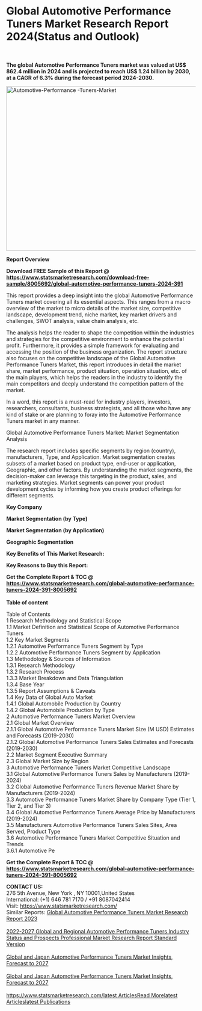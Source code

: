 <h1>Global Automotive Performance Tuners Market Research Report 2024(Status and Outlook)</h1><br/><p><strong>The global Automotive Performance Tuners market was valued at US$ 862.4 million in 2024 and is projected to reach US$ 1.24 billion by 2030, at a <strong>CAGR</strong> of 6.3% during the forecast period 2024-2030.</strong></p><p><img alt="Automotive-Performance -Tuners-Market" src="https://www.grandresearchstore.com/assets/report-images/Automotive_Performance_Tuners_Market.png" style="height:438px; width:730px"></p><p><strong>Report Overview</strong></p><p><strong>Download FREE Sample of this Report @ <a href="https://www.statsmarketresearch.com/download-free-sample/8005692/global-automotive-performance-tuners-2024-391">https://www.statsmarketresearch.com/download-free-sample/8005692/global-automotive-performance-tuners-2024-391</a></strong></p><p>This report provides a deep insight into the global Automotive Performance Tuners market covering all its essential aspects. This ranges from a macro overview of the market to micro details of the market size, competitive landscape, development trend, niche market, key market drivers and challenges, SWOT analysis, value chain analysis, etc.</p><p>The analysis helps the reader to shape the competition within the industries and strategies for the competitive environment to enhance the potential profit. Furthermore, it provides a simple framework for evaluating and accessing the position of the business organization. The report structure also focuses on the competitive landscape of the Global Automotive Performance Tuners Market, this report introduces in detail the market share, market performance, product situation, operation situation, etc. of the main players, which helps the readers in the industry to identify the main competitors and deeply understand the competition pattern of the market.</p><p>In a word, this report is a must-read for industry players, investors, researchers, consultants, business strategists, and all those who have any kind of stake or are planning to foray into the Automotive Performance Tuners market in any manner.</p><p>Global Automotive Performance Tuners Market: Market Segmentation Analysis</p><p>The research report includes specific segments by region (country), manufacturers, Type, and Application. Market segmentation creates subsets of a market based on product type, end-user or application, Geographic, and other factors. By understanding the market segments, the decision-maker can leverage this targeting in the product, sales, and marketing strategies. Market segments can power your product development cycles by informing how you create product offerings for different segments.</p><p><strong>Key Company</strong></p><p><strong>Market Segmentation (by Type)</strong></p><p><strong>Market Segmentation (<strong>by Application</strong>)</strong></p><p><strong>Geographic Segmentation</strong></p><p><strong>Key Benefits of This Market Research:</strong></p><p><strong>Key <strong>Reasons to Buy</strong> this Report:</strong></p><div><b>Get the Complete Report & TOC @ <a href="https://www.statsmarketresearch.com/global-automotive-performance-tuners-2024-391-8005692">https://www.statsmarketresearch.com/global-automotive-performance-tuners-2024-391-8005692</a></b></div><br><b>Table of content</b><p>Table of Contents<br />1 Research Methodology and Statistical Scope<br />1.1 Market Definition and Statistical Scope of Automotive Performance Tuners<br />1.2 Key Market Segments<br />1.2.1 Automotive Performance Tuners Segment by Type<br />1.2.2 Automotive Performance Tuners Segment by Application<br />1.3 Methodology & Sources of Information<br />1.3.1 Research Methodology<br />1.3.2 Research Process<br />1.3.3 Market Breakdown and Data Triangulation<br />1.3.4 Base Year<br />1.3.5 Report Assumptions & Caveats<br />1.4 Key Data of Global Auto Market<br />1.4.1 Global Automobile Production by Country<br />1.4.2 Global Automobile Production by Type<br />2 Automotive Performance Tuners Market Overview<br />2.1 Global Market Overview<br />2.1.1 Global Automotive Performance Tuners Market Size (M USD) Estimates and Forecasts (2019-2030)<br />2.1.2 Global Automotive Performance Tuners Sales Estimates and Forecasts (2019-2030)<br />2.2 Market Segment Executive Summary<br />2.3 Global Market Size by Region<br />3 Automotive Performance Tuners Market Competitive Landscape<br />3.1 Global Automotive Performance Tuners Sales by Manufacturers (2019-2024)<br />3.2 Global Automotive Performance Tuners Revenue Market Share by Manufacturers (2019-2024)<br />3.3 Automotive Performance Tuners Market Share by Company Type (Tier 1, Tier 2, and Tier 3)<br />3.4 Global Automotive Performance Tuners Average Price by Manufacturers (2019-2024)<br />3.5 Manufacturers Automotive Performance Tuners Sales Sites, Area Served, Product Type<br />3.6 Automotive Performance Tuners Market Competitive Situation and Trends<br />3.6.1 Automotive Pe<br><div><b>Get the Complete Report & TOC @ <a href="https://www.statsmarketresearch.com/global-automotive-performance-tuners-2024-391-8005692">https://www.statsmarketresearch.com/global-automotive-performance-tuners-2024-391-8005692</a></b></div></p> <b>CONTACT US:</b><br>276 5th Avenue, New York , NY 10001,United States<br>International: (+1) 646 781 7170 / +91 8087042414<br>Visit: <a href="https://www.statsmarketresearch.com/">https://www.statsmarketresearch.com/</a><br>Similar Reports: <a href="https://www.statsmarketresearch.com/global-automotive-performance-tuners-2024-391-8005692">Global Automotive Performance Tuners Market Research Report 2023</a><br/><br/><a href="https://www.statsmarketresearch.com/global-automotive-performance-tuners-2024-391-8005692">2022-2027 Global and Regional Automotive Performance Tuners Industry Status and Prospects Professional Market Research Report Standard Version</a><br/><br/><a href="https://www.statsmarketresearch.com/global-automotive-performance-tuners-2024-391-8005692">Global and Japan Automotive Performance Tuners Market Insights, Forecast to 2027</a><br/><br/><a href="https://www.statsmarketresearch.com/global-automotive-performance-tuners-2024-391-8005692">Global and Japan Automotive Performance Tuners Market Insights, Forecast to 2027</a><br/><br/><a href="https://gyeongbokgung.com">https://www.statsmarketresearch.com/</a><a href="https://hallyeomaritime.com">latest Articles</a><a href="https://jingwansa.com">Read More</a><a href=https://nguoiviet.jp/">latest Articles</a><a href="https://www.intelmarketresearch.com/">latest Publications</a>
